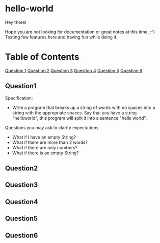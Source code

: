 # hello-world

Hey there!

Hope you are not looking for documentation or great notes at this time. :^) Testing few features here and having fun while doing it.

# Table of Contents

[Question 1](#question1)
[Question 2](#question2)
[Question 3](#question3)
[Question 4](#question4)
[Question 5](#question5)
[Question 6](#question6)

## Question1

Specification:
- Write a program that breaks up a string of words with no spaces into a string with the appropriate spaces.
Say that you have a string "helloworld", this program will split it into a sentence "hello world".

Questions you may ask to clarify expectations:
- What if I have an empty String?
- What if there are more than 2 words?
- What if there are only numbers?
- What if there is an empty String?


## Question2



## Question3



## Question4




## Question5



## Question6


